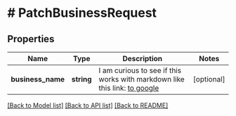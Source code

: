 # # PatchBusinessRequest

## Properties

Name | Type | Description | Notes
------------ | ------------- | ------------- | -------------
**business_name** | **string** | I am curious to see if this works with markdown like this link: [to google](https://www.google.com) | [optional]

[[Back to Model list]](../../README.md#models) [[Back to API list]](../../README.md#endpoints) [[Back to README]](../../README.md)
